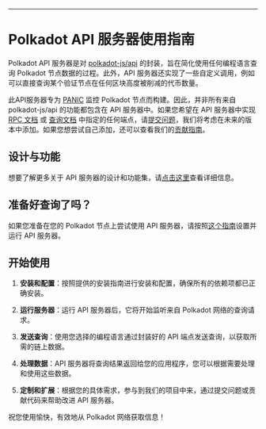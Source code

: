 ---

# Polkadot API 服务器使用指南

Polkadot API 服务器是对 [polkadot-js/api](https://polkadot.js.org/api/) 的封装，旨在简化使用任何编程语言查询 Polkadot 节点数据的过程。此外，API 服务器还实现了一些自定义调用，例如可以直接查询某个验证节点在任何区块高度被削减的代币数量。

此API服务器专为 [PANIC](https://github.com/SimplyVC/panic_polkadot) 监控 Polkadot 节点而构建。因此，并非所有来自 polkadot-js/api 的功能都包含在 API 服务器中。如果您希望在 API 服务器中实现 [RPC 文档](https://polkadot.js.org/docs/substrate/rpc) 或 [查询文档](https://polkadot.js.org/docs/substrate/storage) 中指定的任何端点，请[提交问题](https://github.com/SimplyVC/polkadot_api_server/issues)，我们将考虑在未来的版本中添加。如果您想尝试自己添加，还可以查看我们的[贡献指南](CONTRIBUTING.md)。

## 设计与功能

想要了解更多关于 API 服务器的设计和功能集，请[点击这里](doc/DESIGN_AND_FEATURES.md)查看详细信息。

## 准备好查询了吗？

如果您准备在您的 Polkadot 节点上尝试使用 API 服务器，请按照[这个指南](doc/INSTALL_AND_RUN.md)设置并运行 API 服务器。

## 开始使用

1. **安装和配置**：按照提供的安装指南进行安装和配置，确保所有的依赖项都已正确安装。
   
2. **运行服务器**：运行 API 服务器后，它将开始监听来自 Polkadot 网络的查询请求。

3. **发送查询**：使用您选择的编程语言通过封装好的 API 端点发送查询，以获取所需的链上数据。

4. **处理数据**：API 服务器将查询结果返回给您的应用程序，您可以根据需要处理和使用这些数据。

5. **定制和扩展**：根据您的具体需求，参与到我们的项目中来，通过提交问题或贡献代码来帮助改进 API 服务器。

祝您使用愉快，有效地从 Polkadot 网络获取信息！

